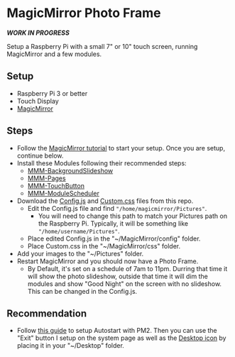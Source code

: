 # MagicMirror Photo Frame

***WORK IN PROGRESS***

Setup a Raspberry Pi with a small 7" or 10" touch screen, running MagicMirror and a few modules.

## Setup
- Raspberry Pi 3 or better
- Touch Display
- [MagicMirror](https://github.com/MagicMirrorOrg/MagicMirror)

## Steps
- Follow the [MagicMirror tutorial](https://docs.magicmirror.builders) to start your setup. Once you are setup, continue below.
- Install these Modules following their recommended steps:
  - [MMM-BackgroundSlideshow](https://github.com/darickc/MMM-BackgroundSlideshow)
  - [MMM-Pages](https://github.com/edward-shen/MMM-pages)
  - [MMM-TouchButton](https://github.com/Tom-Hirschberger/MMM-TouchButton)
  - [MMM-ModuleScheduler](https://github.com/ianperrin/MMM-ModuleScheduler)
- Download the [Config.js](https://github.com/dansl/MagicMirror-Photo-Frame/raw/refs/heads/main/config.js) and [Custom.css](https://github.com/dansl/MagicMirror-Photo-Frame/raw/refs/heads/main/custom.css) files from this repo.
  - Edit the Config.js file and find ```"/home/magicmirror/Pictures"```.
    - You will need to change this path to match your Pictures path on the Raspberry Pi. Typically, it will be something like ```"/home/username/Pictures"```.
  - Place edited Config.js in the "~/MagicMirror/config" folder.
  - Place Custom.css in the "~/MagicMirror/css" folder.
- Add your images to the "~/Pictures" folder.
- Restart MagicMirror and you should now have a Photo Frame.
  - By Default, it's set on a schedule of 7am to 11pm. Durring that time it will show the photo slideshow, outside that time it will dim the modules and show "Good Night" on the screen with no slideshow. This can be changed in the Config.js.

## Recommendation
- Follow [this guide](https://docs.magicmirror.builders/configuration/autostart.html) to setup Autostart with PM2. Then you can use the "Exit" button I setup on the system page as well as the [Desktop icon](https://github.com/dansl/MagicMirror-Photo-Frame/raw/refs/heads/main/Start-Slideshow.desktop) by placing it in your "~/Desktop" folder.
